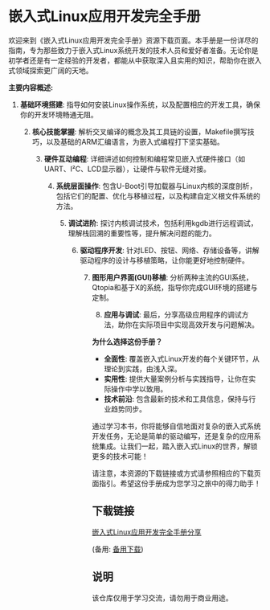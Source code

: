 # 嵌入式Linux应用开发完全手册

欢迎来到《嵌入式Linux应用开发完全手册》资源下载页面。本手册是一份详尽的指南，专为那些致力于嵌入式Linux系统开发的技术人员和爱好者准备。无论你是初学者还是有一定经验的开发者，都能从中获取深入且实用的知识，帮助你在嵌入式领域探索更广阔的天地。

**主要内容概述:**

1. **基础环境搭建**: 指导如何安装Linux操作系统，以及配置相应的开发工具，确保你的开发环境畅通无阻。

   2. **核心技能掌握**: 解析交叉编译的概念及其工具链的设置，Makefile撰写技巧，以及基础的ARM汇编语言，为嵌入式编程打下坚实基础。

      3. **硬件互动编程**: 详细讲述如何控制和编程常见嵌入式硬件接口（如UART、I²C、LCD显示器），让硬件与软件无缝对接。

         4. **系统层面操作**: 包含U-Boot引导加载器与Linux内核的深度剖析，包括它们的配置、优化与移植过程，以及构建自定义根文件系统的方法。

            5. **调试进阶**: 探讨内核调试技术，包括利用kgdb进行远程调试，理解栈回溯的重要性等，提升解决问题的能力。

               6. **驱动程序开发**: 针对LED、按钮、网络、存储设备等，讲解驱动程序的设计与移植策略，让你能更好地控制硬件。

                  7. **图形用户界面(GUI)移植**: 分析两种主流的GUI系统，Qtopia和基于X的系统，指导你完成GUI环境的搭建与定制。

                     8. **应用与调试**: 最后，分享高级应用程序的调试方法，助你在实际项目中实现高效开发与问题解决。

                     **为什么选择这份手册？**
                     - **全面性**: 覆盖嵌入式Linux开发的每个关键环节，从理论到实践，由浅入深。
                     - **实用性**: 提供大量案例分析与实践指导，让你在实际操作中学以致用。
                     - **技术前沿**: 包含最新的技术和工具信息，保持与行业趋势同步。

                     通过学习本书，你将能够自信地面对复杂的嵌入式系统开发任务，无论是简单的驱动编写，还是复杂的应用系统集成。让我们一起，踏入嵌入式Linux的世界，解锁更多的技术可能！

                     请注意，本资源的下载链接或方式请参照相应的下载页面指引。希望这份手册成为您学习之旅中的得力助手！

                     ## 下载链接
                     [嵌入式Linux应用开发完全手册分享](https://pan.quark.cn/s/c1cee9f358f4) 

                     (备用: [备用下载](https://pan.baidu.com/s/1P22UB1mNg2Zw8J4_-rYA4w?pwd=1234))

                     ## 说明

                     该仓库仅用于学习交流，请勿用于商业用途。
